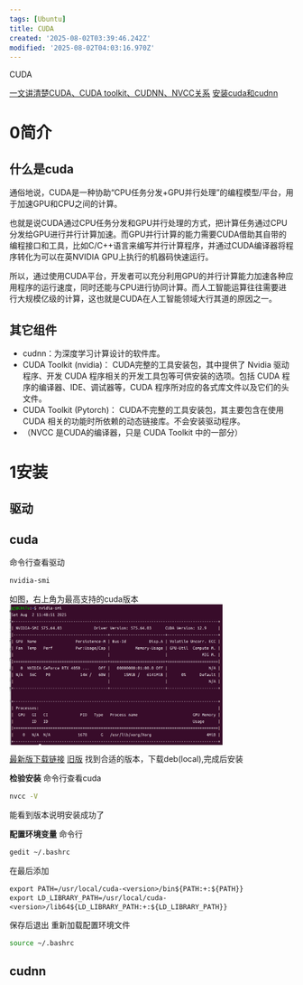 ```yaml
---
tags: [Ubuntu]
title: CUDA
created: '2025-08-02T03:39:46.242Z'
modified: '2025-08-02T04:03:16.970Z'
---
```


CUDA

<style>
  img{
    display:block;
    width:75%;
    height:auto;
    min-height:1px
  }
</style>

[一文讲清楚CUDA、CUDA toolkit、CUDNN、NVCC关系](https://blog.csdn.net/qq_41094058/article/details/116207333)
[安装cuda和cudnn](https://zhuanlan.zhihu.com/p/691711768)

# 0简介
## 什么是cuda
通俗地说，CUDA是一种协助“CPU任务分发+GPU并行处理”的编程模型/平台，用于加速GPU和CPU之间的计算。

也就是说CUDA通过CPU任务分发和GPU并行处理的方式，把计算任务通过CPU分发给GPU进行并行计算加速。而GPU并行计算的能力需要CUDA借助其自带的编程接口和工具，比如C/C++语言来编写并行计算程序，并通过CUDA编译器将程序转化为可以在英NVIDIA GPU上执行的机器码快速运行。

所以，通过使用CUDA平台，开发者可以充分利用GPU的并行计算能力加速各种应用程序的运行速度，同时还能与CPU进行协同计算。而人工智能运算往往需要进行大规模亿级的计算，这也就是CUDA在人工智能领域大行其道的原因之一。

## 其它组件
* cudnn：为深度学习计算设计的软件库。
* CUDA Toolkit (nvidia)： CUDA完整的工具安装包，其中提供了 Nvidia 驱动程序、开发 CUDA 程序相关的开发工具包等可供安装的选项。包括 CUDA 程序的编译器、IDE、调试器等，CUDA 程序所对应的各式库文件以及它们的头文件。
* CUDA Toolkit (Pytorch)： CUDA不完整的工具安装包，其主要包含在使用 CUDA 相关的功能时所依赖的动态链接库。不会安装驱动程序。
* （NVCC 是CUDA的编译器，只是 CUDA Toolkit 中的一部分）

# 1安装
## 驱动

## cuda
命令行查看驱动
```bash
nvidia-smi
```
如图，右上角为最高支持的cuda版本
![](./pic/1-1.png)

[最新版下载链接](https://developer.nvidia.com/cuda-toolkit)
[旧版](https://developer.nvidia.com/cuda-toolkit-archive)
找到合适的版本，下载deb(local),完成后安装

**检验安装**
命令行查看cuda
```bash
nvcc -V
```
能看到版本说明安装成功了

**配置环境变量**
命令行
```bash
gedit ~/.bashrc
```
在最后添加
```
export PATH=/usr/local/cuda-<version>/bin${PATH:+:${PATH}}
export LD_LIBRARY_PATH=/usr/local/cuda-<version>/lib64${LD_LIBRARY_PATH:+:${LD_LIBRARY_PATH}}
```
保存后退出
重新加载配置环境文件
```bash
source ~/.bashrc
```

## cudnn



